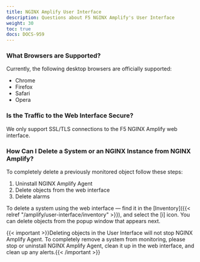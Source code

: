 ```yaml
---
title: NGINX Amplify User Interface
description: Questions about F5 NGINX Amplify's User Interface
weight: 30
toc: true
docs: DOCS-959
---
```


### What Browsers are Supported?

Currently, the following desktop browsers are officially supported:

  * Chrome
  * Firefox
  * Safari
  * Opera

### Is the Traffic to the Web Interface Secure?

We only support SSL/TLS connections to the F5 NGINX Amplify web interface.

### How Can I Delete a System or an NGINX Instance from NGINX Amplify?

To completely delete a previously monitored object follow these steps:

  1. Uninstall NGINX Amplify Agent
  2. Delete objects from the web interface
  3. Delete alarms

To delete a system using the web interface — find it in the [Inventory]({{< relref "/amplify/user-interface/inventory" >}}), and select the [i] icon. You can delete objects from the popup window that appears next.

{{< important >}}Deleting objects in the User Interface will not stop NGINX Amplify Agent. To completely remove a system from monitoring, please stop or uninstall NGINX Amplify Agent, clean it up in the web interface, and clean up any alerts.{{< /important >}}
